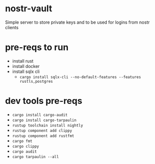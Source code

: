 # nostr-vault
Simple server to store private keys and to be used for logins from nostr clients



# pre-reqs to run
* install rust
* install docker
* install sqlx cli
    - `cargo install sqlx-cli --no-default-features --features rustls,postgres`

# dev tools pre-reqs
* `cargo install cargo-audit`
* `cargo install cargo-tarpaulin`
* `rustup toolchain install nightly`
* `rustup component add clippy`
* `rustup component add rustfmt`
* `cargo fmt`
* `cargo clippy`
* `cargo audit`
* `cargo tarpaulin --all`